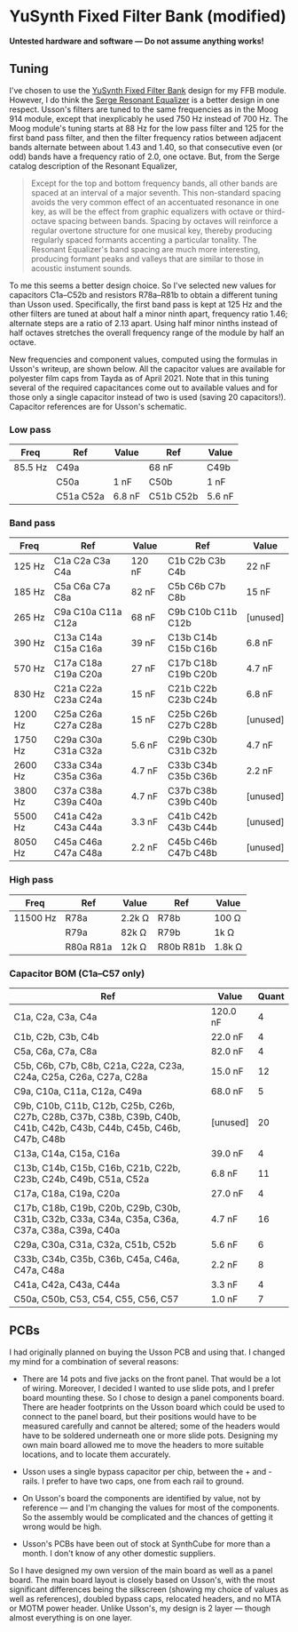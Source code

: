 # YuSynth Fixed Filter Bank (modified)

**Untested hardware and software — Do not assume anything works!**

## Tuning
I've chosen to use the [YuSynth Fixed Filter Bank](https://www.yusynth.net/Modular/EN/BANK/index.html) design for my FFB module. However, I do think the [Serge Resonant Equalizer](https://www.elby-designs.com/webtek/cgs/serge/cgs202/cgs202.htm) is a better design in one respect. Usson's filters are tuned to the same frequencies as in the Moog 914 module, except that inexplicably he used 750 Hz instead of 700 Hz. The Moog module's tuning starts at 88 Hz for the low pass filter and 125 for the first band pass filter, and then the filter frequency ratios between adjacent bands alternate between about 1.43 and 1.40, so that consecutive even (or odd) bands have a frequency ratio of 2.0, one octave. But, from the Serge catalog description of the Resonant Equalizer,

> Except for the top and bottom frequency bands, all other bands are spaced at an interval of a major seventh. This non-standard spacing avoids the very common effect of an accentuated resonance in one key, as will be the effect from graphic equalizers with octave or third-octave spacing between bands. Spacing by octaves will reinforce a regular overtone structure for one musical key, thereby producing regularly spaced formants accenting a particular tonality. The Resonant Equalizer's band spacing are much more interesting, producing formant peaks and valleys that are similar to those in acoustic instument sounds.

To me this seems a better design choice. So I've selected new values for capacitors C1a–C52b and resistors R78a–R81b to obtain a different tuning than Usson used. Specifically, the first band pass is kept at 125 Hz and the other filters are tuned at about half a minor ninth apart, frequency ratio 1.46; alternate steps are a ratio of 2.13 apart. Using half minor ninths instead of half octaves stretches the overall frequency range of the module by half an octave.

New frequencies and component values, computed using the formulas in Usson's writeup, are shown below. All the capacitor values are available for polyester film caps from Tayda as of April 2021. Note that in this tuning several of the required capacitances come out to available values and for those only a single capacitor instead of two is used (saving 20 capacitors!). Capacitor references are for Usson's schematic.

### Low pass
| Freq | Ref | Value | Ref | Value |
| ---- | --- | ----- | --- | ----- |
| 85.5 Hz | C49a | | 68 nF | C49b | 6.8 nF |
| | C50a | 1 nF | C50b | 1 nF |
| | C51a C52a | 6.8 nF	| C51b C52b | 5.6 nF |

### Band pass
| Freq | Ref | Value | Ref | Value |
| ---- | --- | ----- | --- | ----- |
| 125 Hz | C1a C2a C3a C4a | 120 nF | C1b C2b C3b C4b | 22 nF |
| 185 Hz | C5a C6a C7a C8a | 82 nF | C5b C6b C7b C8b | 15 nF |
| 265 Hz | C9a C10a C11a C12a | 68 nF | C9b C10b C11b C12b | [unused] |
| 390 Hz | C13a C14a C15a C16a | 39 nF | C13b C14b C15b C16b | 6.8 nF |
| 570 Hz | C17a C18a C19a C20a | 27 nF | C17b C18b C19b C20b | 4.7 nF |
| 830 Hz | C21a C22a C23a C24a | 15 nF | C21b C22b C23b C24b | 6.8 nF |
| 1200 Hz | C25a C26a C27a C28a | 15 nF | C25b C26b C27b C28b | [unused] |
| 1750 Hz | C29a C30a C31a C32a | 5.6 nF | C29b C30b C31b C32b | 4.7 nF |
| 2600 Hz | C33a C34a C35a C36a | 4.7 nF | C33b C34b C35b C36b | 2.2 nF |
| 3800 Hz | C37a C38a C39a C40a | 4.7 nF | C37b C38b C39b C40b | [unused] |
| 5500 Hz | C41a C42a C43a C44a | 3.3 nF | C41b C42b C43b C44b | [unused] |
| 8050 Hz | C45a C46a C47a C48a | 2.2 nF | C45b C46b C47b C48b | [unused] |

### High pass
| Freq | Ref | Value | Ref | Value |
| ---- | --- | ----- | --- | ----- |
| 11500 Hz | R78a | 2.2k Ω | R78b | 100 Ω |
|  | R79a | 82k Ω | R79b | 1k Ω |
|  | R80a R81a | 12k Ω | R80b R81b | 1.8k Ω |

### Capacitor BOM (C1a–C57 only)
| Ref | Value | Quant |
| --- | ----- | ----- |
| C1a, C2a, C3a, C4a | 120.0 nF | 4 |
| C1b, C2b, C3b, C4b | 22.0 nF | 4 |
| C5a, C6a, C7a, C8a | 82.0 nF | 4 |
| C5b, C6b, C7b, C8b, C21a, C22a, C23a, C24a, C25a, C26a, C27a, C28a | 15.0 nF | 12 |
| C9a, C10a, C11a, C12a, C49a | 68.0 nF | 5 |
| C9b, C10b, C11b, C12b, C25b, C26b, C27b, C28b, C37b, C38b, C39b, C40b, C41b, C42b, C43b, C44b, C45b, C46b, C47b, C48b | [unused] | 20 |
| C13a, C14a, C15a, C16a | 39.0 nF | 4 |
| C13b, C14b, C15b, C16b, C21b, C22b, C23b, C24b, C49b, C51a, C52a | 6.8 nF | 11 |
| C17a, C18a, C19a, C20a | 27.0 nF | 4 |
| C17b, C18b, C19b, C20b, C29b, C30b, C31b, C32b, C33a, C34a, C35a, C36a, C37a, C38a, C39a, C40a | 4.7 nF | 16 |
| C29a, C30a, C31a, C32a, C51b, C52b | 5.6 nF | 6 |
| C33b, C34b, C35b, C36b, C45a, C46a, C47a, C48a | 2.2 nF | 8 |
| C41a, C42a, C43a, C44a | 3.3 nF | 4 |
| C50a, C50b, C53, C54, C55, C56, C57 | 1.0 nF | 7 |

## PCBs

I had originally planned on buying the Usson PCB and using that. I changed my mind for a combination of several reasons:

- There are 14 pots and five jacks on the front panel. That would be a lot of wiring. Moreover, I decided I wanted to use slide pots, and I prefer board mounting these. So I chose to design a panel components board. There are header footprints on the Usson board which could be used to connect to the panel board, but their positions would have to be measured carefully and cannot be altered; some of the headers would have to be soldered underneath one or more slide pots. Designing my own main board allowed me to move the headers to more suitable locations, and to locate them accurately.

- Usson uses a single bypass capacitor per chip, between the + and - rails. I prefer to have two caps, one from each rail to ground.

- On Usson's board the components are identified by value, not by reference — and I'm changing the values for most of the components. So the assembly would be complicated and the chances of getting it wrong would be high.

- Usson's PCBs have been out of stock at SynthCube for more than a month. I don't know of any other domestic suppliers.

So I have designed my own version of the main board as well as a panel board. The main board layout is closely based on Usson's, with the most significant differences being the silkscreen (showing my choice of values as well as references), doubled bypass caps, relocated headers, and no MTA or MOTM power header. Unlike Usson's, my design is 2 layer — though almost everything is on one layer.